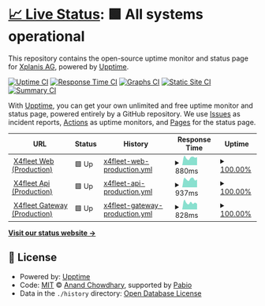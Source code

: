 # [📈 Live Status](https://Xplanis-AG.github.io/x4fleet-uptime-monitor): <!--live status--> **🟩 All systems operational**

This repository contains the open-source uptime monitor and status page for [Xplanis AG](https://Xplanis-AG.github.io/x4fleet-uptime-monitor), powered by [Upptime](https://github.com/upptime/upptime).

[![Uptime CI](https://github.com/Xplanis-AG/x4fleet-uptime-monitor/workflows/Uptime%20CI/badge.svg)](https://github.com/Xplanis-AG/x4fleet-uptime-monitor/actions?query=workflow%3A%22Uptime+CI%22)
[![Response Time CI](https://github.com/Xplanis-AG/x4fleet-uptime-monitor/workflows/Response%20Time%20CI/badge.svg)](https://github.com/Xplanis-AG/x4fleet-uptime-monitor/actions?query=workflow%3A%22Response+Time+CI%22)
[![Graphs CI](https://github.com/Xplanis-AG/x4fleet-uptime-monitor/workflows/Graphs%20CI/badge.svg)](https://github.com/Xplanis-AG/x4fleet-uptime-monitor/actions?query=workflow%3A%22Graphs+CI%22)
[![Static Site CI](https://github.com/Xplanis-AG/x4fleet-uptime-monitor/workflows/Static%20Site%20CI/badge.svg)](https://github.com/Xplanis-AG/x4fleet-uptime-monitor/actions?query=workflow%3A%22Static+Site+CI%22)
[![Summary CI](https://github.com/Xplanis-AG/x4fleet-uptime-monitor/workflows/Summary%20CI/badge.svg)](https://github.com/Xplanis-AG/x4fleet-uptime-monitor/actions?query=workflow%3A%22Summary+CI%22)

With [Upptime](https://upptime.js.org), you can get your own unlimited and free uptime monitor and status page, powered entirely by a GitHub repository. We use [Issues](https://github.com/Xplanis-AG/x4fleet-uptime-monitor/issues) as incident reports, [Actions](https://github.com/Xplanis-AG/x4fleet-uptime-monitor/actions) as uptime monitors, and [Pages](https://Xplanis-AG.github.io/x4fleet-uptime-monitor) for the status page.

<!--start: status pages-->
<!-- This summary is generated by Upptime (https://github.com/upptime/upptime) -->
<!-- Do not edit this manually, your changes will be overwritten -->
<!-- prettier-ignore -->
| URL | Status | History | Response Time | Uptime |
| --- | ------ | ------- | ------------- | ------ |
| <img alt="" src="https://icons.duckduckgo.com/ip3/www.x4fleet.com.ico" height="13"> [X4fleet Web (Production)](https://www.x4fleet.com) | 🟩 Up | [x4fleet-web-production.yml](https://github.com/Xplanis-AG/x4fleet-uptime-monitor/commits/HEAD/history/x4fleet-web-production.yml) | <details><summary><img alt="Response time graph" src="./graphs/x4fleet-web-production/response-time-week.png" height="20"> 880ms</summary><br><a href="https://Xplanis-AG.github.io/x4fleet-uptime-monitor/history/x4fleet-web-production"><img alt="Response time 909" src="https://img.shields.io/endpoint?url=https%3A%2F%2Fraw.githubusercontent.com%2FXplanis-AG%2Fx4fleet-uptime-monitor%2FHEAD%2Fapi%2Fx4fleet-web-production%2Fresponse-time.json"></a><br><a href="https://Xplanis-AG.github.io/x4fleet-uptime-monitor/history/x4fleet-web-production"><img alt="24-hour response time 909" src="https://img.shields.io/endpoint?url=https%3A%2F%2Fraw.githubusercontent.com%2FXplanis-AG%2Fx4fleet-uptime-monitor%2FHEAD%2Fapi%2Fx4fleet-web-production%2Fresponse-time-day.json"></a><br><a href="https://Xplanis-AG.github.io/x4fleet-uptime-monitor/history/x4fleet-web-production"><img alt="7-day response time 880" src="https://img.shields.io/endpoint?url=https%3A%2F%2Fraw.githubusercontent.com%2FXplanis-AG%2Fx4fleet-uptime-monitor%2FHEAD%2Fapi%2Fx4fleet-web-production%2Fresponse-time-week.json"></a><br><a href="https://Xplanis-AG.github.io/x4fleet-uptime-monitor/history/x4fleet-web-production"><img alt="30-day response time 909" src="https://img.shields.io/endpoint?url=https%3A%2F%2Fraw.githubusercontent.com%2FXplanis-AG%2Fx4fleet-uptime-monitor%2FHEAD%2Fapi%2Fx4fleet-web-production%2Fresponse-time-month.json"></a><br><a href="https://Xplanis-AG.github.io/x4fleet-uptime-monitor/history/x4fleet-web-production"><img alt="1-year response time 909" src="https://img.shields.io/endpoint?url=https%3A%2F%2Fraw.githubusercontent.com%2FXplanis-AG%2Fx4fleet-uptime-monitor%2FHEAD%2Fapi%2Fx4fleet-web-production%2Fresponse-time-year.json"></a></details> | <details><summary><a href="https://Xplanis-AG.github.io/x4fleet-uptime-monitor/history/x4fleet-web-production">100.00%</a></summary><a href="https://Xplanis-AG.github.io/x4fleet-uptime-monitor/history/x4fleet-web-production"><img alt="All-time uptime 100.00%" src="https://img.shields.io/endpoint?url=https%3A%2F%2Fraw.githubusercontent.com%2FXplanis-AG%2Fx4fleet-uptime-monitor%2FHEAD%2Fapi%2Fx4fleet-web-production%2Fuptime.json"></a><br><a href="https://Xplanis-AG.github.io/x4fleet-uptime-monitor/history/x4fleet-web-production"><img alt="24-hour uptime 100.00%" src="https://img.shields.io/endpoint?url=https%3A%2F%2Fraw.githubusercontent.com%2FXplanis-AG%2Fx4fleet-uptime-monitor%2FHEAD%2Fapi%2Fx4fleet-web-production%2Fuptime-day.json"></a><br><a href="https://Xplanis-AG.github.io/x4fleet-uptime-monitor/history/x4fleet-web-production"><img alt="7-day uptime 100.00%" src="https://img.shields.io/endpoint?url=https%3A%2F%2Fraw.githubusercontent.com%2FXplanis-AG%2Fx4fleet-uptime-monitor%2FHEAD%2Fapi%2Fx4fleet-web-production%2Fuptime-week.json"></a><br><a href="https://Xplanis-AG.github.io/x4fleet-uptime-monitor/history/x4fleet-web-production"><img alt="30-day uptime 100.00%" src="https://img.shields.io/endpoint?url=https%3A%2F%2Fraw.githubusercontent.com%2FXplanis-AG%2Fx4fleet-uptime-monitor%2FHEAD%2Fapi%2Fx4fleet-web-production%2Fuptime-month.json"></a><br><a href="https://Xplanis-AG.github.io/x4fleet-uptime-monitor/history/x4fleet-web-production"><img alt="1-year uptime 100.00%" src="https://img.shields.io/endpoint?url=https%3A%2F%2Fraw.githubusercontent.com%2FXplanis-AG%2Fx4fleet-uptime-monitor%2FHEAD%2Fapi%2Fx4fleet-web-production%2Fuptime-year.json"></a></details>
| <img alt="" src="https://icons.duckduckgo.com/ip3/api.x4fleet.com.ico" height="13"> [X4fleet Api (Production)](https://api.x4fleet.com) | 🟩 Up | [x4fleet-api-production.yml](https://github.com/Xplanis-AG/x4fleet-uptime-monitor/commits/HEAD/history/x4fleet-api-production.yml) | <details><summary><img alt="Response time graph" src="./graphs/x4fleet-api-production/response-time-week.png" height="20"> 937ms</summary><br><a href="https://Xplanis-AG.github.io/x4fleet-uptime-monitor/history/x4fleet-api-production"><img alt="Response time 990" src="https://img.shields.io/endpoint?url=https%3A%2F%2Fraw.githubusercontent.com%2FXplanis-AG%2Fx4fleet-uptime-monitor%2FHEAD%2Fapi%2Fx4fleet-api-production%2Fresponse-time.json"></a><br><a href="https://Xplanis-AG.github.io/x4fleet-uptime-monitor/history/x4fleet-api-production"><img alt="24-hour response time 853" src="https://img.shields.io/endpoint?url=https%3A%2F%2Fraw.githubusercontent.com%2FXplanis-AG%2Fx4fleet-uptime-monitor%2FHEAD%2Fapi%2Fx4fleet-api-production%2Fresponse-time-day.json"></a><br><a href="https://Xplanis-AG.github.io/x4fleet-uptime-monitor/history/x4fleet-api-production"><img alt="7-day response time 937" src="https://img.shields.io/endpoint?url=https%3A%2F%2Fraw.githubusercontent.com%2FXplanis-AG%2Fx4fleet-uptime-monitor%2FHEAD%2Fapi%2Fx4fleet-api-production%2Fresponse-time-week.json"></a><br><a href="https://Xplanis-AG.github.io/x4fleet-uptime-monitor/history/x4fleet-api-production"><img alt="30-day response time 990" src="https://img.shields.io/endpoint?url=https%3A%2F%2Fraw.githubusercontent.com%2FXplanis-AG%2Fx4fleet-uptime-monitor%2FHEAD%2Fapi%2Fx4fleet-api-production%2Fresponse-time-month.json"></a><br><a href="https://Xplanis-AG.github.io/x4fleet-uptime-monitor/history/x4fleet-api-production"><img alt="1-year response time 990" src="https://img.shields.io/endpoint?url=https%3A%2F%2Fraw.githubusercontent.com%2FXplanis-AG%2Fx4fleet-uptime-monitor%2FHEAD%2Fapi%2Fx4fleet-api-production%2Fresponse-time-year.json"></a></details> | <details><summary><a href="https://Xplanis-AG.github.io/x4fleet-uptime-monitor/history/x4fleet-api-production">100.00%</a></summary><a href="https://Xplanis-AG.github.io/x4fleet-uptime-monitor/history/x4fleet-api-production"><img alt="All-time uptime 100.00%" src="https://img.shields.io/endpoint?url=https%3A%2F%2Fraw.githubusercontent.com%2FXplanis-AG%2Fx4fleet-uptime-monitor%2FHEAD%2Fapi%2Fx4fleet-api-production%2Fuptime.json"></a><br><a href="https://Xplanis-AG.github.io/x4fleet-uptime-monitor/history/x4fleet-api-production"><img alt="24-hour uptime 100.00%" src="https://img.shields.io/endpoint?url=https%3A%2F%2Fraw.githubusercontent.com%2FXplanis-AG%2Fx4fleet-uptime-monitor%2FHEAD%2Fapi%2Fx4fleet-api-production%2Fuptime-day.json"></a><br><a href="https://Xplanis-AG.github.io/x4fleet-uptime-monitor/history/x4fleet-api-production"><img alt="7-day uptime 100.00%" src="https://img.shields.io/endpoint?url=https%3A%2F%2Fraw.githubusercontent.com%2FXplanis-AG%2Fx4fleet-uptime-monitor%2FHEAD%2Fapi%2Fx4fleet-api-production%2Fuptime-week.json"></a><br><a href="https://Xplanis-AG.github.io/x4fleet-uptime-monitor/history/x4fleet-api-production"><img alt="30-day uptime 100.00%" src="https://img.shields.io/endpoint?url=https%3A%2F%2Fraw.githubusercontent.com%2FXplanis-AG%2Fx4fleet-uptime-monitor%2FHEAD%2Fapi%2Fx4fleet-api-production%2Fuptime-month.json"></a><br><a href="https://Xplanis-AG.github.io/x4fleet-uptime-monitor/history/x4fleet-api-production"><img alt="1-year uptime 100.00%" src="https://img.shields.io/endpoint?url=https%3A%2F%2Fraw.githubusercontent.com%2FXplanis-AG%2Fx4fleet-uptime-monitor%2FHEAD%2Fapi%2Fx4fleet-api-production%2Fuptime-year.json"></a></details>
| <img alt="" src="https://icons.duckduckgo.com/ip3/gateway.x4fleet.com.ico" height="13"> [X4fleet Gateway (Production)](https://gateway.x4fleet.com) | 🟩 Up | [x4fleet-gateway-production.yml](https://github.com/Xplanis-AG/x4fleet-uptime-monitor/commits/HEAD/history/x4fleet-gateway-production.yml) | <details><summary><img alt="Response time graph" src="./graphs/x4fleet-gateway-production/response-time-week.png" height="20"> 828ms</summary><br><a href="https://Xplanis-AG.github.io/x4fleet-uptime-monitor/history/x4fleet-gateway-production"><img alt="Response time 919" src="https://img.shields.io/endpoint?url=https%3A%2F%2Fraw.githubusercontent.com%2FXplanis-AG%2Fx4fleet-uptime-monitor%2FHEAD%2Fapi%2Fx4fleet-gateway-production%2Fresponse-time.json"></a><br><a href="https://Xplanis-AG.github.io/x4fleet-uptime-monitor/history/x4fleet-gateway-production"><img alt="24-hour response time 650" src="https://img.shields.io/endpoint?url=https%3A%2F%2Fraw.githubusercontent.com%2FXplanis-AG%2Fx4fleet-uptime-monitor%2FHEAD%2Fapi%2Fx4fleet-gateway-production%2Fresponse-time-day.json"></a><br><a href="https://Xplanis-AG.github.io/x4fleet-uptime-monitor/history/x4fleet-gateway-production"><img alt="7-day response time 828" src="https://img.shields.io/endpoint?url=https%3A%2F%2Fraw.githubusercontent.com%2FXplanis-AG%2Fx4fleet-uptime-monitor%2FHEAD%2Fapi%2Fx4fleet-gateway-production%2Fresponse-time-week.json"></a><br><a href="https://Xplanis-AG.github.io/x4fleet-uptime-monitor/history/x4fleet-gateway-production"><img alt="30-day response time 919" src="https://img.shields.io/endpoint?url=https%3A%2F%2Fraw.githubusercontent.com%2FXplanis-AG%2Fx4fleet-uptime-monitor%2FHEAD%2Fapi%2Fx4fleet-gateway-production%2Fresponse-time-month.json"></a><br><a href="https://Xplanis-AG.github.io/x4fleet-uptime-monitor/history/x4fleet-gateway-production"><img alt="1-year response time 919" src="https://img.shields.io/endpoint?url=https%3A%2F%2Fraw.githubusercontent.com%2FXplanis-AG%2Fx4fleet-uptime-monitor%2FHEAD%2Fapi%2Fx4fleet-gateway-production%2Fresponse-time-year.json"></a></details> | <details><summary><a href="https://Xplanis-AG.github.io/x4fleet-uptime-monitor/history/x4fleet-gateway-production">100.00%</a></summary><a href="https://Xplanis-AG.github.io/x4fleet-uptime-monitor/history/x4fleet-gateway-production"><img alt="All-time uptime 100.00%" src="https://img.shields.io/endpoint?url=https%3A%2F%2Fraw.githubusercontent.com%2FXplanis-AG%2Fx4fleet-uptime-monitor%2FHEAD%2Fapi%2Fx4fleet-gateway-production%2Fuptime.json"></a><br><a href="https://Xplanis-AG.github.io/x4fleet-uptime-monitor/history/x4fleet-gateway-production"><img alt="24-hour uptime 100.00%" src="https://img.shields.io/endpoint?url=https%3A%2F%2Fraw.githubusercontent.com%2FXplanis-AG%2Fx4fleet-uptime-monitor%2FHEAD%2Fapi%2Fx4fleet-gateway-production%2Fuptime-day.json"></a><br><a href="https://Xplanis-AG.github.io/x4fleet-uptime-monitor/history/x4fleet-gateway-production"><img alt="7-day uptime 100.00%" src="https://img.shields.io/endpoint?url=https%3A%2F%2Fraw.githubusercontent.com%2FXplanis-AG%2Fx4fleet-uptime-monitor%2FHEAD%2Fapi%2Fx4fleet-gateway-production%2Fuptime-week.json"></a><br><a href="https://Xplanis-AG.github.io/x4fleet-uptime-monitor/history/x4fleet-gateway-production"><img alt="30-day uptime 100.00%" src="https://img.shields.io/endpoint?url=https%3A%2F%2Fraw.githubusercontent.com%2FXplanis-AG%2Fx4fleet-uptime-monitor%2FHEAD%2Fapi%2Fx4fleet-gateway-production%2Fuptime-month.json"></a><br><a href="https://Xplanis-AG.github.io/x4fleet-uptime-monitor/history/x4fleet-gateway-production"><img alt="1-year uptime 100.00%" src="https://img.shields.io/endpoint?url=https%3A%2F%2Fraw.githubusercontent.com%2FXplanis-AG%2Fx4fleet-uptime-monitor%2FHEAD%2Fapi%2Fx4fleet-gateway-production%2Fuptime-year.json"></a></details>

<!--end: status pages-->

[**Visit our status website →**](https://Xplanis-AG.github.io/x4fleet-uptime-monitor)

## 📄 License

- Powered by: [Upptime](https://github.com/upptime/upptime)
- Code: [MIT](./LICENSE) © [Anand Chowdhary](https://anandchowdhary.com), supported by [Pabio](https://pabio.com)
- Data in the `./history` directory: [Open Database License](https://opendatacommons.org/licenses/odbl/1-0/)
